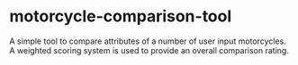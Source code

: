# motorcycle-comparison-tool
A simple tool to compare attributes of a number of user input motorcycles. A weighted scoring system is used to provide an overall comparison rating.  
